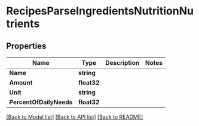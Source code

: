 # RecipesParseIngredientsNutritionNutrients

## Properties

Name | Type | Description | Notes
------------ | ------------- | ------------- | -------------
**Name** | **string** |  | 
**Amount** | **float32** |  | 
**Unit** | **string** |  | 
**PercentOfDailyNeeds** | **float32** |  | 

[[Back to Model list]](../README.md#documentation-for-models) [[Back to API list]](../README.md#documentation-for-api-endpoints) [[Back to README]](../README.md)


